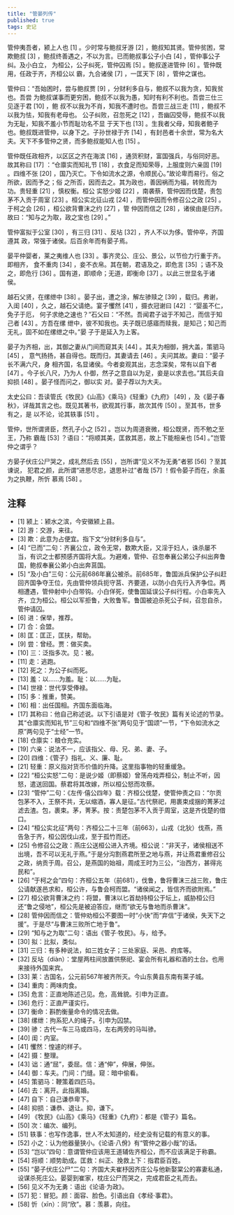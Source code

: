 ```yaml
---
title: "管晏列传"
published: true
tags: 史记
---
```


管仲夷吾者，颍上人也 [1] 。少时常与鲍叔牙游 [2] ，鲍叔知其贤。管仲贫困，常欺鲍叔
[3] ，鲍叔终善遇之，不以为言。已而鲍叔事公子小白 [4] ，管仲事公子纠。及小白立，
为桓公，公子纠死，管仲囚焉 [5] 。鲍叔遂进管仲 [6] 。管仲既用，任政于齐，齐桓公以
霸，九合诸侯 [7] ，一匡天下 [8] ，管仲之谋也。

管仲曰：“吾始困时，尝与鲍叔贾 [9] ，分财利多自与，鲍叔不以我为贪，知我贫也。吾尝
为鲍叔谋事而更穷困，鲍叔不以我为愚，知时有利不利也。吾尝三仕三见逐于君 [10] ，鲍
叔不以我为不肖，知我不遭时也。吾尝三战三走 [11] ，鲍叔不以我为怯，知我有老母也。
公子纠败，召忽死之 [12] ，吾幽囚受辱，鲍叔不以我为无耻，知我不羞小节而耻功名不显
于天下也 [13] 。生我者父母，知我者鲍子也。鲍叔既进管仲，以身下之。子孙世禄于齐
[14] ，有封邑者十余世，常为名大夫。天下不多管仲之贤，而多鲍叔能知人也 [15] 。

管仲既任政相齐，以区区之齐在海滨 [16] ，通货积财，富国强兵，与俗同好恶。故其称曰
[17] ：“仓廪实而知礼节 [18] ，衣食足而知荣辱，上服度则六亲固 [19] 。四维不张
[20] ，国乃灭亡。下令如流水之源，令顺民心。”故论卑而易行。俗之所欲，因而予之；俗
之所否，因而去之。其为政也，善因祸而为福，转败而为功。贵轻重 [21] ，慎权衡。桓公
实怒少姬 [22] ，南袭蔡，管仲因而伐楚，责包茅不入贡于周室 [23] 。桓公实北征山戎
[24] ，而管仲因而令修召公之政 [25] 。于柯之会 [26] ，桓公欲背曹沫之约 [27] ，管
仲因而信之 [28] ，诸侯由是归齐。故曰：“知与之为取，政之宝也 [29] 。”

管仲富拟于公室 [30] ，有三归 [31] 、反坫 [32] ，齐人不以为侈。管仲卒，齐国遵其
政，常强于诸侯。后百余年而有晏子焉。

晏平仲婴者，莱之夷维人也 [33] 。事齐灵公、庄公、景公，以节俭力行重于齐。即相齐，
食不重肉 [34] ，妾不衣帛。其在朝，君语及之，即危言 [35] ；语不及之，即危行 [36]
。国有道，即顺命；无道，即衡命 [37] 。以此三世显名于诸侯。

越石父贤，在缧绁中 [38] 。晏子出，遭之涂，解左骖赎之 [39] ，载归。弗谢，入闺
[40] ，久之，越石父请绝。宴子戄然 [41] ，摄衣冠谢曰 [42] ：“婴虽不仁，免子于厄，
何子求绝之速也？”石父曰：“不然。吾闻君子诎于不知己，而信于知己者 [43] 。方吾在缧
绁中，彼不知我也。夫子既已感寤而赎我，是知己；知己而无礼，固不如在缧绁之中。”晏
子于是延入为上客。

晏子为齐相，出，其御之妻从门间而窥其夫 [44] 。其夫为相御，拥大盖，策驷马 [45] ，
意气扬扬，甚自得也。既而归，其妻请去 [46] 。夫问其故。妻曰：“晏子长不满六尺，身
相齐国，名显诸侯。今者妾观其出，志念深矣，常有以自下者 [47] 。今子长八尺，乃为人
仆御，然子之意自以为足，妾是以求去也。”其后夫自抑损 [48] 。晏子怪而问之，御以实
对。晏子荐以为大夫。

太史公曰：吾读管氏《牧民》《山高》《乘马》《轻重》《九府》 [49] ，及《晏子春
秋》，详哉其言之也。既见其著书，欲观其行事，故次其传 [50] 。至其书，世多有之，是
以不论，论其轶事 [51] 。

管仲，世所谓贤臣，然孔子小之 [52] 。岂以为周道衰微，桓公既贤，而不勉之至王，乃称
霸哉 [53] ？语曰：“将顺其美，匡救其恶，故上下能相亲也 [54] 。”岂管仲之谓乎？

方晏子伏庄公尸哭之，成礼然后去 [55] ，岂所谓“见义不为无勇”者邪 [56] ？至其谏说，
犯君之颜，此所谓“进思尽忠，退思补过”者哉 [57] ！假令晏子而在，余虽为之执鞭，所忻
慕焉 [58] 。

## 注释

- [1] 颍上：颍水之滨，今安徽颍上县。
- [2] 游：交游，来往。
- [3] 欺：此意为占便宜。指下文“分财利多自与”。
- [4] “已而”二句：齐襄公立，政令无常，数欺大臣，又淫于妇人，诛杀屡不当，有识之士都预感齐国将大乱。为避难，管仲、召忽奉襄公弟公子纠出奔鲁国，鲍叔奉襄公弟小白出奔莒国。
- [5] “及小白”三句：公元前686年襄公被杀。前685年，鲁国派兵保护公子纠赶回齐国争夺王位，先由管仲领兵扼守莒、齐要道，以防小白先行入齐争位。两相遭遇，管仲射中小白带钩。小白佯死，使鲁国延误公子纠行程。小白率先入齐，立为桓公。桓公以军拒鲁，大败鲁军。鲁国被迫杀死公子纠，召忽自杀，管仲请囚。
- [6] 进：保举，推荐。
- [7] 合：会盟。
- [8] 匡：匡正，匡扶，帮助。
- [9] 尝：曾经。贾：做买卖。
- [10] 三：泛指多次。见：被。
- [11] 走：逃跑。
- [12] 死之：为公子纠而死。
- [13] 羞：以……为羞。耻：以……为耻。
- [14] 世禄：世代享受俸禄。
- [15] 多：推重，赞美。
- [16] 相：出任国相。齐国东面临海。
- [17] 其称曰：他自己称述说。以下引语是对《管子·牧民》篇有关论述的节录。其“仓廪实而知礼节”三句和“四维不张”两句见于“国颂”一节，“下令如流水之原”两句见于“士经”一节。
- [18] 仓廪实：粮仓充实。
- [19] 六亲：说法不一，应该指父、母、兄、弟、妻、子。
- [20] 四维：《管子》指礼、义、廉、耻。
- [21] 轻重：原义指对货币价值的升降。这里指事物的轻重缓急。
- [22] “桓公实怒”二句：是说少姬（即蔡姬）曾荡舟戏弄桓公，制止不听，因怒，遣送回国。蔡君将其改嫁，所以桓公怒而攻蔡。
- [23] “管仲”二句：《左传·僖公四年》载：齐桓公伐楚，使管仲责之曰：“尔贡包茅不入，王祭不共，无以缩酒，寡人是征。”古代祭祀，用裹束成捆的菁茅过滤去渣。包，裹束。茅，菁茅。按：责楚包茅不入贡于周室，这是齐伐楚的借口。
- [24] “桓公实北征”两句：齐桓公二十三年（前663），山戎（北狄）伐燕，燕告急于齐，桓公因伐山戎，至于孤竹而还。
- [25] 令修召公之政：燕庄公送桓公进入齐境。桓公说：“非天子，诸侯相送不出境，吾不可以无礼于燕。”于是分沟割燕君所至之地与燕，并让燕君重修召公之政，纳贡于周。召公，是燕国的始祖，周成王时为三公，“治西方，甚得兆民和”。
- [26] “于柯之会”四句：齐桓公五年（前681），伐鲁，鲁将曹沫三战三败，鲁庄公请献遂邑求和，桓公许，与鲁会柯而盟。“诸侯闻之，皆信齐而欲附焉。”
- [27] 桓公欲背曹沫之约：将盟，曹沫以匕首劫持桓公于坛上，威胁桓公归还“鲁之侵地”，桓公先是被迫答应，继而“欲无与鲁地而杀曹沫”。
- [28] 管仲因而信之：管仲劝桓公不要图一时“小快”而“弃信”于诸侯，失天下之援”。于是尽“与曹沫三败所亡地于鲁”。
- [29] “知与之为取”二句：语出《管子·牧民》。与，给予。
- [30] 拟：比拟，类似。
- [31] 三归：有多种说法，如三姓女子；三处家庭、采邑、府库等。
- [32] 反坫（diàn）：堂屋两柱间放置供祭祀、宴会所有礼器和酒的土台。也用来接待外国来宾。
- [33] 莱：古国名，公元前567年被齐所灭。今山东黄县东南有莱子城。
- [34] 重肉：两味肉食。
- [35] 危言：正直地陈述己见。危，高耸貌。引申为正直。
- [36] 危行：正直严谨实行。
- [37] 衡命：斟酌衡量命令的情况去做。
- [38] 缧绁：拘系犯人的绳子。引申为囚禁。
- [39] 骖：古代一车三马或四马，左右两旁的马叫骖。
- [40] 闺：内室。
- [41] 戄然：惶遽的样子。
- [42] 摄：整理。
- [43] 诎：通“屈”，委屈。信：通“伸”，伸展，伸张。
- [44] 御：车夫。门间：门缝。窥：暗中偷看。
- [45] 策驷马：鞭策着四匹马。
- [46] 去：离开。此指离婚。
- [47] 自下：自己谦恭卑下。
- [48] 抑损：谦恭、退让。抑，谦下。
- [49] 《牧民》《山高》《乘马》《轻重》《九府》：都是《管子》篇名。
- [50] 次：编次、编列。
- [51] 轶事：也写作逸事，世人不太知道的，经史没有记载的有意义的事。
- [52] 小之：认为他器量狭小。《论语·八佾》有“管仲之器小哉”的话。
- [53] “岂以”四句：意谓管仲应该用王道辅佐齐桓公，而不应该满足于称霸。
- [54] 将顺：顺势助成。匡救：纠正、挽救上下：指君臣百姓。
- [55] “晏子伏庄公尸”二句：齐国大夫崔杼因齐庄公与他新娶棠公的寡妻私通，设谋杀死庄公。晏婴到崔家，枕庄公尸而哭之，完成君臣之礼而去。
- [56] 见义不为无勇：语出《论语·为政》。
- [57] 犯：冒犯。颜：面容、脸色。引语出自《孝经·事君》。
- [58] 忻（xīn）：同“欣”。慕：羡慕，向往。

